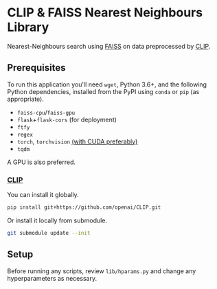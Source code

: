 # CLIP & FAISS Nearest Neighbours Library

Nearest-Neighbours search using [FAISS](https://ai.facebook.com/tools/faiss) on data preprocessed by [CLIP](https://github.com/openai/CLIP.git).

## Prerequisites

To run this application you'll need `wget`, Python 3.6+, and the following Python dependencies, installed from the PyPI using `conda` or `pip` (as appropriate).

- `faiss-cpu`/`faiss-gpu`
- `flask`+`flask-cors` (for deployment)
- `ftfy`
- `regex`
- `torch`, `torchvision` [(with CUDA preferably)](https://pytorch.org/get-started/locally/)
- `tqdm`

A GPU is also preferred.

### [CLIP](https://github.com/openai/CLIP)

You can install it globally.

```sh
pip install git+https://github.com/openai/CLIP.git
```

Or install it locally from submodule.

```sh
git submodule update --init
```

## Setup

Before running any scripts, review `lib/hparams.py` and change any hyperparameters as necessary.
